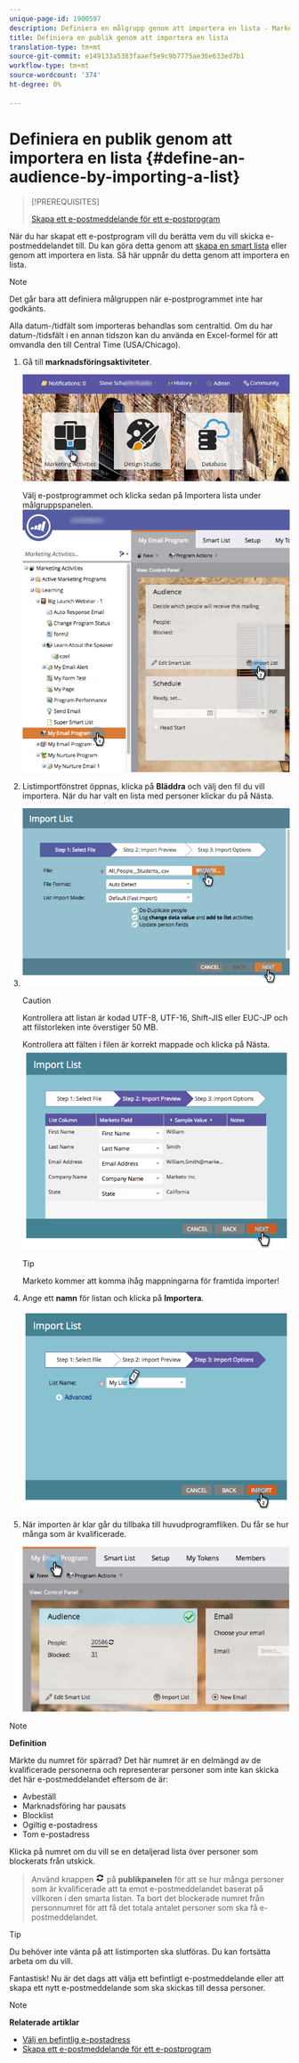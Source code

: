 ```yaml
---
unique-page-id: 1900597
description: Definiera en målgrupp genom att importera en lista - Marketo Docs - Produktdokumentation
title: Definiera en publik genom att importera en lista
translation-type: tm+mt
source-git-commit: e149133a5383faaef5e9c9b7775ae36e633ed7b1
workflow-type: tm+mt
source-wordcount: '374'
ht-degree: 0%

---
```



# Definiera en publik genom att importera en lista {#define-an-audience-by-importing-a-list}

>[!PREREQUISITES]
>
>[Skapa ett e-postmeddelande för ett e-postprogram](../../../../product-docs/email-marketing/email-programs/email-program-actions/create-an-email-for-an-email-program.md)

När du har skapat ett e-postprogram vill du berätta vem du vill skicka e-postmeddelandet till. Du kan göra detta genom att [skapa en smart lista](../../../../product-docs/core-marketo-concepts/smart-lists-and-static-lists/creating-a-smart-list/create-a-smart-list.md) eller genom att importera en lista. Så här uppnår du detta genom att importera en lista.

>[!NOTE]
>
>Det går bara att definiera målgruppen när e-postprogrammet inte har godkänts.
>
>Alla datum-/tidfält som importeras behandlas som centraltid. Om du har datum-/tidsfält i en annan tidszon kan du använda en Excel-formel för att omvandla den till Central Time (USA/Chicago).

1. Gå till **marknadsföringsaktiviteter**.

   ![](assets/login-marketing-activities-1.png)

   Välj e-postprogrammet och klicka sedan på Importera lista under målgruppspanelen.
   ![](assets/importlist.png)

1. Listimportfönstret öppnas, klicka på **Bläddra** och välj den fil du vill importera. När du har valt en lista med personer klickar du på Nästa.
1. ![](assets/importlist1.png)

   >[!CAUTION]
   >
   >Kontrollera att listan är kodad UTF-8, UTF-16, Shift-JIS eller EUC-JP och att filstorleken inte överstiger 50 MB.

   Kontrollera att fälten i filen är korrekt mappade och klicka på Nästa.
   ![](assets/image2014-9-12-11-3a10-3a7.png)

   >[!TIP]
   >
   >Marketo kommer att komma ihåg mappningarna för framtida importer!

1. Ange ett **namn** för listan och klicka på **Importera**.

   ![](assets/image2014-9-12-11-3a10-3a13.png)

1. När importen är klar går du tillbaka till huvudprogramfliken. Du får se hur många som är kvalificerade.

   ![](assets/myemailprogram-1.jpg)

>[!NOTE]
>
>**Definition**
>
>Märkte du numret för spärrad? Det här numret är en delmängd av de kvalificerade personerna och representerar personer som inte kan skicka det här e-postmeddelandet eftersom de är:
>
>* Avbeställ
>* Marknadsföring har pausats
>* Blocklist
>* Ogiltig e-postadress
>* Tom e-postadress

>
>
Klicka på numret om du vill se en detaljerad lista över personer som blockerats från utskick.
>
>Använd knappen ![—](assets/image2014-10-23-16-3a32-3a36-1.png) på **publikpanelen** för att se hur många personer som är kvalificerade att ta emot e-postmeddelandet baserat på villkoren i den smarta listan. Ta bort det blockerade numret från personnumret för att få det totala antalet personer som ska få e-postmeddelandet.

>[!TIP]
>
>Du behöver inte vänta på att listimporten ska slutföras. Du kan fortsätta arbeta om du vill.

Fantastisk! Nu är det dags att välja ett befintligt e-postmeddelande eller att skapa ett nytt e-postmeddelande som ska skickas till dessa personer.

>[!NOTE]
>
>**Relaterade artiklar**
>
>* [Välj en befintlig e-postadress](../../../../product-docs/email-marketing/email-programs/email-program-actions/choose-an-existing-email.md)
>* [Skapa ett e-postmeddelande för ett e-postprogram](../../../../product-docs/email-marketing/email-programs/email-program-actions/create-an-email-for-an-email-program.md)

>



